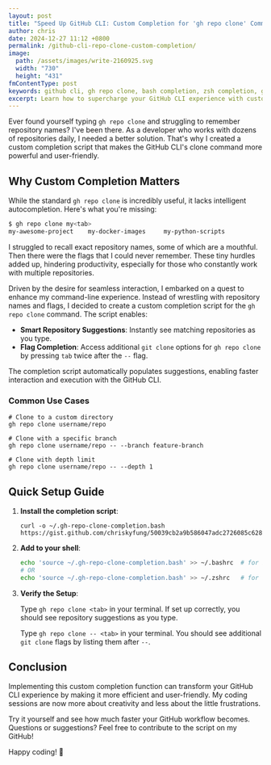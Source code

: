 ```yaml
---
layout: post
title: "Speed Up GitHub CLI: Custom Completion for 'gh repo clone' Command"
author: chris
date: 2024-12-27 11:12 +0800
permalink: /github-cli-repo-clone-custom-completion/
image:
  path: /assets/images/write-2160925.svg
  width: "730"
  height: "431"
fmContentType: post
keywords: github cli, gh repo clone, bash completion, zsh completion, git automation
excerpt: Learn how to supercharge your GitHub CLI experience with custom bash completion for the 'gh repo clone' command. Includes step-by-step setup and practical examples.
---
```


Ever found yourself typing `gh repo clone` and struggling to remember repository names? I've been there. As a developer who works with dozens of repositories daily, I needed a better solution. That's why I created a custom completion script that makes the GitHub CLI's clone command more powerful and user-friendly.

## Why Custom Completion Matters

While the standard `gh repo clone` is incredibly useful, it lacks intelligent autocompletion. Here's what you're missing:

```bash
$ gh repo clone my<tab>
my-awesome-project    my-docker-images     my-python-scripts
```

I struggled to recall exact repository names, some of which are a mouthful. Then there were the flags that I could never remember. These tiny hurdles added up, hindering productivity, especially for those who constantly work with multiple repositories.

Driven by the desire for seamless interaction, I embarked on a quest to enhance my command-line experience. Instead of wrestling with repository names and flags, I decided to create a custom completion script for the `gh repo clone` command. The script enables:

- **Smart Repository Suggestions**: Instantly see matching repositories as you type.
- **Flag Completion**: Access additional `git clone` options for `gh repo clone` by pressing `tab` twice after the `--` flag.

The completion script automatically populates suggestions, enabling faster interaction and execution with the GitHub CLI.

### Common Use Cases

```shell
# Clone to a custom directory
gh repo clone username/repo

# Clone with a specific branch
gh repo clone username/repo -- --branch feature-branch

# Clone with depth limit
gh repo clone username/repo -- --depth 1
```

## Quick Setup Guide

1. **Install the completion script**:

   ```shell
   curl -o ~/.gh-repo-clone-completion.bash https://gist.github.com/chriskyfung/50039cb2a9b586047adc2726085c6280/raw/.bash_profile
   ```

2. **Add to your shell**:

   ```sh
   echo 'source ~/.gh-repo-clone-completion.bash' >> ~/.bashrc  # for bash
   # OR
   echo 'source ~/.gh-repo-clone-completion.bash' >> ~/.zshrc   # for zsh
   ```

3. **Verify the Setup**:

   Type `gh repo clone <tab>` in your terminal. If set up correctly, you should see repository suggestions as you type.

   Type `gh repo clone -- <tab>` in your terminal. You should see additional `git clone` flags by listing them after `--`.

## Conclusion

Implementing this custom completion function can transform your GitHub CLI experience by making it more efficient and user-friendly. My coding sessions are now more about creativity and less about the little frustrations.

Try it yourself and see how much faster your GitHub workflow becomes. Questions or suggestions? Feel free to contribute to the script on my GitHub!

Happy coding! 🚀
